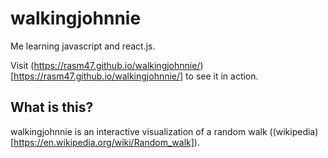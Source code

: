 # walkingjohnnie

Me learning javascript and react.js.

Visit (https://rasm47.github.io/walkingjohnnie/)[https://rasm47.github.io/walkingjohnnie/] to see it in action.

## What is this?

walkingjohnnie is an interactive visualization of a random walk ((wikipedia)[https://en.wikipedia.org/wiki/Random_walk]).

